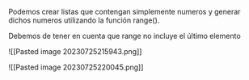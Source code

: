 
Podemos crear listas que  contengan simplemente numeros y generar dichos numeros utilizando la función range().

Debemos de tener en cuenta que range no incluye el último elemento

![[Pasted image 20230725215943.png]]

![[Pasted image 20230725220045.png]]
